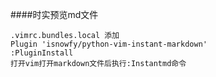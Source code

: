 ####时实预览md文件
```
.vimrc.bundles.local 添加
Plugin 'isnowfy/python-vim-instant-markdown'
:PluginInstall
打开vim打开markdown文件后执行:Instantmd命令
```


